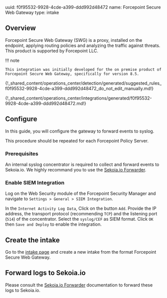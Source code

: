 uuid: f0f95532-9928-4cde-a399-ddd992d48472
name: Forcepoint Secure Web Gateway
type: intake

## Overview

Forcepoint Secure Web Gateway (SWG) is a proxy, installed on the endpoint, applying routing policies and analyzing the traffic against threats.
This product is supported by Forcepoint LLC.

!!! note

    This integration was initially developed for the on premise product of Forcepoint Secure Web Gateway, specifically for version 8.5.

{!_shared_content/operations_center/detection/generated/suggested_rules_f0f95532-9928-4cde-a399-ddd992d48472_do_not_edit_manually.md!}

{!_shared_content/operations_center/integrations/generated/f0f95532-9928-4cde-a399-ddd992d48472.md!}

## Configure

In this guide, you will configure the gateway to forward events to syslog.

This procedure should be repeated for each Forcepoint Policy Server.

### Prerequisites

An internal syslog concentrator is required to collect and forward events to Sekoia.io. We highly recommand you to use the [Sekoia.io Forwarder](/integration/ingestion_methods/syslog/sekoiaio_forwarder/).


### Enable SIEM Integration

Log on the Web Security module of the Forcepoint Security Manager and navigate to `Settings > General > SIEM Integration`.

In the `Internet Activity Log Data`, Click on the button `Add`.
Provide the IP address, the transport protocol (recommending `TCP`) and the listening port (`514`) of the concentrator.
Select the `syslog/CEF` as SIEM format. Click `OK` then `Save and Deploy` to enable the integration.

## Create the intake

Go to the [intake page](https://app.sekoia.io/operations/intakes) and create a new intake from the format Forcepoint Secure Web Gateway.

## Forward logs to Sekoia.io

Please consult the [Sekoia.io Forwarder](../../../ingestion_methods/sekoiaio_forwarder/) documentation to forward these logs to Sekoia.io.
